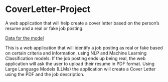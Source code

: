 # CoverLetter-Project


A web application that will help create a cover letter based on the person’s resume and a real or fake job posting.

[Data for the model](https://www.kaggle.com/datasets/shivamb/real-or-fake-fake-jobposting-prediction)

This is a web application that will identify a job posting as real or fake based on certain criteria and information, using NLP and Machine Learning Classification models. 
If the job posting ends up being real, the web application will ask the user to upload their resume in PDF format. 
Using Large Language Models (LLMs) the application will create a Cover Letter using the PDF and the job description.
